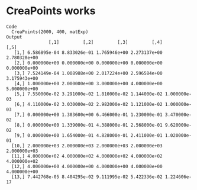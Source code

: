 # CreaPoints works

    Code
      CreaPoints(2000, 400, matExp)
    Output
                    [,1]         [,2]         [,3]         [,4]         [,5]
       [1,] 6.586895e-04 8.833026e-01 1.765946e+00 2.273137e+00 2.780328e+00
       [2,] 0.000000e+00 0.000000e+00 0.000000e+00 0.000000e+00 0.000000e+00
       [3,] 7.524149e-04 1.008988e+00 2.017224e+00 2.596584e+00 3.175943e+00
       [4,] 1.000000e+00 2.000000e+00 3.000000e+00 4.000000e+00 5.000000e+00
       [5,] 7.550000e-02 3.291000e-02 1.810000e-02 1.144000e-02 1.000000e-03
       [6,] 4.110000e-02 3.030000e-02 2.982000e-02 1.121000e-02 1.000000e-03
       [7,] 0.000000e+00 1.303600e+00 6.466000e-01 1.230000e-01 3.470000e-02
       [8,] 0.000000e+00 1.339000e-01 4.388000e-01 2.568000e-01 9.620000e-02
       [9,] 0.000000e+00 1.654000e-01 4.828000e-01 2.411000e-01 1.020000e-01
      [10,] 2.000000e+03 2.000000e+03 2.000000e+03 2.000000e+03 2.000000e+03
      [11,] 4.000000e+02 4.000000e+02 4.000000e+02 4.000000e+02 4.000000e+02
      [12,] 4.000000e+00 4.000000e+00 4.000000e+00 4.000000e+00 4.000000e+00
      [13,] 7.442768e-05 8.404295e-02 9.111995e-02 5.422336e-02 1.224606e-17

